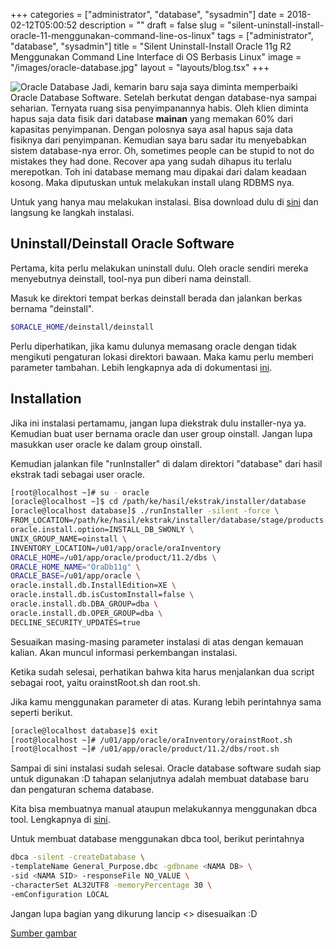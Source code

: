 +++
categories = ["administrator", "database", "sysadmin"]
date = 2018-02-12T05:00:52
description = ""
draft = false
slug = "silent-uninstall-install-oracle-11-menggunakan-command-line-os-linux"
tags = ["administrator", "database", "sysadmin"]
title = "Silent Uninstall-Install Oracle 11g R2 Menggunakan Command Line Interface di OS Berbasis Linux"
image = "/images/oracle-database.jpg"
layout = "layouts/blog.tsx"
+++

![Oracle Database](/images/oracle-database.jpg)
Jadi, kemarin baru saja saya diminta memperbaiki Oracle Database Software. Setelah berkutat dengan database-nya sampai seharian. Ternyata ruang sisa penyimpanannya habis. Oleh klien diminta hapus saja data fisik dari database **mainan** yang memakan 60% dari kapasitas penyimpanan.<!--more--> Dengan polosnya saya asal hapus saja data fisiknya dari penyimpanan. Kemudian saya baru sadar itu menyebabkan sistem database-nya error. Oh, sometimes people can be stupid to not do mistakes they had done. Recover apa yang sudah dihapus itu terlalu merepotkan. Toh ini database memang mau dipakai dari dalam keadaan kosong. Maka diputuskan untuk melakukan install ulang RDBMS nya.

Untuk yang hanya mau melakukan instalasi. Bisa download dulu di [sini](http://www.oracle.com/technetwork/database/enterprise-edition/downloads/index.html) dan langsung ke langkah instalasi.

## Uninstall/Deinstall Oracle Software

Pertama, kita perlu melakukan uninstall dulu. Oleh oracle sendiri mereka menyebutnya deinstall, tool-nya pun diberi nama deinstall.

Masuk ke direktori tempat berkas deinstall berada dan jalankan berkas bernama "deinstall".

```bash
$ORACLE_HOME/deinstall/deinstall
```

Perlu diperhatikan, jika kamu dulunya memasang oracle dengan tidak mengikuti pengaturan lokasi direktori bawaan. Maka kamu perlu memberi parameter tambahan. Lebih lengkapnya ada di dokumentasi [ini](https://docs.oracle.com/cd/E11882_01/install.112/e24322/remove_oracle_sw.htm#LACLI1350).

## Installation

Jika ini instalasi pertamamu, jangan lupa diekstrak dulu installer-nya ya. Kemudian buat user bernama oracle dan user group oinstall. Jangan lupa masukkan user oracle ke dalam group oinstall.

Kemudian jalankan file "runInstaller" di dalam direktori "database" dari hasil ekstrak tadi sebagai user oracle.

```bash
[root@localhost ~]# su - oracle
[oracle@localhost ~]$ cd /path/ke/hasil/ekstrak/installer/database
[oracle@localhost database]$ ./runInstaller -silent -force \
FROM_LOCATION=/path/ke/hasil/ekstrak/installer/database/stage/products.xml \
oracle.install.option=INSTALL_DB_SWONLY \
UNIX_GROUP_NAME=oinstall \
INVENTORY_LOCATION=/u01/app/oracle/oraInventory
ORACLE_HOME=/u01/app/oracle/product/11.2/dbs \
ORACLE_HOME_NAME="OraDb11g" \
ORACLE_BASE=/u01/app/oracle \
oracle.install.db.InstallEdition=XE \
oracle.install.db.isCustomInstall=false \
oracle.install.db.DBA_GROUP=dba \
oracle.install.db.OPER_GROUP=dba \
DECLINE_SECURITY_UPDATES=true
```

Sesuaikan masing-masing parameter instalasi di atas dengan kemauan kalian. Akan muncul informasi perkembangan instalasi.

Ketika sudah selesai, perhatikan bahwa kita harus menjalankan dua script sebagai root, yaitu orainstRoot.sh dan root.sh.

Jika kamu menggunakan parameter di atas. Kurang lebih perintahnya sama seperti berikut.

```bash
[oracle@localhost database]$ exit
[root@localhost ~]# /u01/app/oracle/oraInventory/orainstRoot.sh
[root@localhost ~]# /u01/app/oracle/product/11.2/dbs/root.sh
```

Sampai di sini instalasi sudah selesai. Oracle database software sudah siap untuk digunakan :D tahapan selanjutnya adalah membuat database baru dan pengaturan schema database.

Kita bisa membuatnya manual ataupun melakukannya menggunakan dbca tool. Lengkapnya di [sini](https://docs.oracle.com/cd/E11882_01/server.112/e25494/create.htm#ADMIN12479).

Untuk membuat database menggunakan dbca tool, berikut perintahnya

```bash
dbca -silent -createDatabase \
-templateName General_Purpose.dbc -gdbname <NAMA DB> \
-sid <NAMA SID> -responseFile NO_VALUE \
-characterSet AL32UTF8 -memoryPercentage 30 \
-emConfiguration LOCAL
```

Jangan lupa bagian yang dikurung lancip &lt;&gt; disesuaikan :D

[Sumber gambar](https://www.baculasystems.com)
